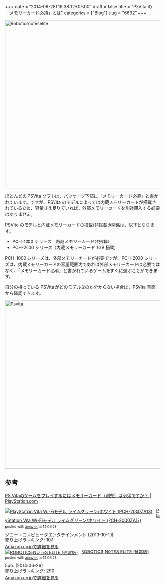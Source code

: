 +++
date = "2014-06-28T19:38:12+09:00"
draft = false
title = "PSVita の「メモリーカード必須」とは"
categories = ["Blog"]
slug = "6692"
+++

<img class="align-center" src="/images/2014/06/roboticsnoteselite.jpg" alt="Roboticsnoteselite" title="roboticsnoteselite.jpg" border="0" width="728" height="546" />

ほとんどの PSVita ソフトは、パッケージ下部に「メモリーカード必須」と書かれています。ですが、PSVita のモデルによっては内蔵メモリーカードが搭載されているため、容量さえ足りていれば、外部メモリーカードを別途購入する必要はありません。

PSVita のモデルと内蔵メモリーカードの搭載/非搭載の関係は、以下となります。

<ul>
<li>PCH-1000 シリーズ（内蔵メモリーカード非搭載）</li>
<li>PCH-2000 シリーズ（内蔵メモリーカード 1GB 搭載）</li>
</ul>

PCH-1000 シリーズは、外部メモリーカードが必要ですが、PCH-2000 シリーズは、内蔵メモリーカードの容量範囲内であれば外部メモリーカードは必要ではなく、「メモリーカード必須」と書かれているゲームをすぐに遊ぶことができます。

自分の持っている PSVita がどのモデルなのか分からない場合は、PSVita 背面から確認できます。

<img class="align-center" src="/images/2014/06/psvita.png" alt="Psvita" title="psvita.png" border="0" width="728" height="546" /><h2>参考</h2>

<a href="https://support.jp.playstation.com/app/answers/detail/a_id/12244/~/ps-vita%E3%81%AE%E3%82%B2%E3%83%BC%E3%83%A0%E3%82%92%E3%83%97%E3%83%AC%E3%82%A4%E3%81%99%E3%82%8B%E3%81%AB%E3%81%AF%E3%83%A1%E3%83%A2%E3%83%AA%E3%83%BC%E3%82%AB%E3%83%BC%E3%83%89%EF%BC%88%E5%88%A5%E5%A3%B2%EF%BC%89%E3%81%AF%E5%BF%85%E9%A0%88%E3%81%A7%E3%81%99%E3%81%8B%EF%BC%9F" target="_blank">PS Vitaのゲームをプレイするにはメモリーカード（別売）は必須ですか？ | PlayStation.com</a>

<div class="amazlet-box" style="margin-bottom:0px;"><div class="amazlet-image" style="float:left;margin:0px 12px 1px 0px;"><a href="http://www.amazon.co.jp/exec/obidos/ASIN/B00F27JE1C/rakuishi-22/ref=nosim/" name="amazletlink" target="_blank"><img src="http://ecx.images-amazon.com/images/I/41wY8gSglgL._SL160_.jpg" alt="PlayStation Vita Wi-Fiモデル ライムグリーン/ホワイト (PCH-2000ZA13)" style="border: none;" /></a></div><div class="amazlet-info" style="line-height:120%; margin-bottom: 10px"><div class="amazlet-name" style="margin-bottom:10px;line-height:120%"><a href="http://www.amazon.co.jp/exec/obidos/ASIN/B00F27JE1C/rakuishi-22/ref=nosim/" name="amazletlink" target="_blank">PlayStation Vita Wi-Fiモデル ライムグリーン/ホワイト (PCH-2000ZA13)</a><div class="amazlet-powered-date" style="font-size:80%;margin-top:5px;line-height:120%">posted with <a href="http://www.amazlet.com/" title="amazlet" target="_blank">amazlet</a> at 14.06.28</div></div><div class="amazlet-detail">ソニー・コンピュータエンタテインメント (2013-10-10)<br />売り上げランキング: 107<br /></div><div class="amazlet-sub-info" style="float: left;"><div class="amazlet-link" style="margin-top: 5px"><a href="http://www.amazon.co.jp/exec/obidos/ASIN/B00F27JE1C/rakuishi-22/ref=nosim/" name="amazletlink" target="_blank">Amazon.co.jpで詳細を見る</a></div></div></div><div class="amazlet-footer" style="clear: left"></div></div>

<div class="amazlet-box" style="margin-bottom:0px;"><div class="amazlet-image" style="float:left;margin:0px 12px 1px 0px;"><a href="http://www.amazon.co.jp/exec/obidos/ASIN/B00IZT5Y6S/rakuishi-22/ref=nosim/" name="amazletlink" target="_blank"><img src="http://ecx.images-amazon.com/images/I/51YsZR6IEdL._SL160_.jpg" alt="ROBOTICS;NOTES ELITE (通常版)" style="border: none;" /></a></div><div class="amazlet-info" style="line-height:120%; margin-bottom: 10px"><div class="amazlet-name" style="margin-bottom:10px;line-height:120%"><a href="http://www.amazon.co.jp/exec/obidos/ASIN/B00IZT5Y6S/rakuishi-22/ref=nosim/" name="amazletlink" target="_blank">ROBOTICS;NOTES ELITE (通常版)</a><div class="amazlet-powered-date" style="font-size:80%;margin-top:5px;line-height:120%">posted with <a href="http://www.amazlet.com/" title="amazlet" target="_blank">amazlet</a> at 14.06.28</div></div><div class="amazlet-detail">5pb. (2014-06-26)<br />売り上げランキング: 290<br /></div><div class="amazlet-sub-info" style="float: left;"><div class="amazlet-link" style="margin-top: 5px"><a href="http://www.amazon.co.jp/exec/obidos/ASIN/B00IZT5Y6S/rakuishi-22/ref=nosim/" name="amazletlink" target="_blank">Amazon.co.jpで詳細を見る</a></div></div></div><div class="amazlet-footer" style="clear: left"></div></div>
